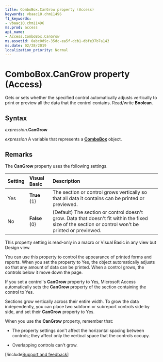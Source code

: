 ```yaml
---
title: ComboBox.CanGrow property (Access)
keywords: vbaac10.chm11496
f1_keywords:
- vbaac10.chm11496
ms.prod: access
api_name:
- Access.ComboBox.CanGrow
ms.assetid: 0abc0d9c-35dc-ea5f-dcb1-dbfe37b7a143
ms.date: 02/28/2019
localization_priority: Normal
---
```



# ComboBox.CanGrow property (Access)

Gets or sets whether the specified control automatically adjusts vertically to print or preview all the data that the control contains. Read/write **Boolean**. 


## Syntax

_expression_.**CanGrow**

_expression_ A variable that represents a **[ComboBox](Access.ComboBox.md)** object.


## Remarks

The **CanGrow** property uses the following settings.

|Setting|Visual Basic|Description|
|:-----|:-----|:-----|
|Yes|**True** (1)|The section or control grows vertically so that all data it contains can be printed or previewed.|
|No|**False** (0)|(Default) The section or control doesn't grow. Data that doesn't fit within the fixed size of the section or control won't be printed or previewed.|

This property setting is read-only in a macro or Visual Basic in any view but Design view.

You can use this property to control the appearance of printed forms and reports. When you set the property to Yes, the object automatically adjusts so that any amount of data can be printed. When a control grows, the controls below it move down the page.

If you set a control's **CanGrow** property to Yes, Microsoft Access automatically sets the **CanGrow** property of the section containing the control to Yes.

Sections grow vertically across their entire width. To grow the data independently, you can place two subform or subreport controls side by side, and set their **CanGrow** property to Yes.

When you use the **CanGrow** property, remember that:

- The property settings don't affect the horizontal spacing between controls; they affect only the vertical space that the controls occupy.
    
- Overlapping controls can't grow.
    


[!include[Support and feedback](~/includes/feedback-boilerplate.md)]